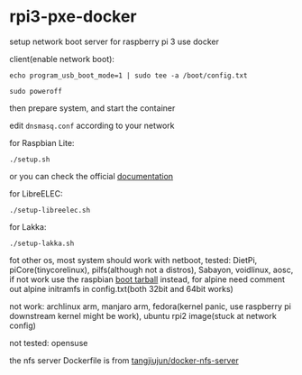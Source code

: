 # rpi3-pxe-docker

setup network boot server for raspberry pi 3 use docker

client(enable network boot): 

```
echo program_usb_boot_mode=1 | sudo tee -a /boot/config.txt
```

```
sudo poweroff
```

then prepare system, and start the container

edit `dnsmasq.conf` according to your network

for Raspbian Lite:

```
./setup.sh
```

or you can check the official [documentation](https://www.raspberrypi.org/documentation/hardware/raspberrypi/bootmodes/net_tutorial.md)

for LibreELEC:

```
./setup-libreelec.sh
```

for Lakka:

```
./setup-lakka.sh
```

fot other os, most system should work with netboot, tested: DietPi, piCore(tinycorelinux), pilfs(although not a distros), Sabayon, voidlinux, aosc, if not work use the raspbian [boot tarball](http://downloads.raspberrypi.org/raspbian_lite/archive/2018-06-29-03:25/boot.tar.xz) instead, for alpine need comment out alpine initramfs in config.txt(both 32bit and 64bit works)

not work: archlinux arm, manjaro arm, fedora(kernel panic, use raspberry pi downstream kernel might be work), ubuntu rpi2 image(stuck at network config)

not tested: opensuse


the nfs server Dockerfile is from [tangjiujun/docker-nfs-server](https://github.com/tangjiujun/docker-nfs-server)
